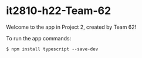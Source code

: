 # it2810-h22-Team-62
Welcome to the app in Project 2, created by Team 62!


To run the app commands:

    $ npm install typescript --save-dev
